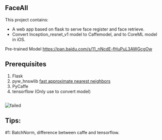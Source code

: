 ## FaceAll
This project contains:
* A web app based on flask to serve face register and face retrieve.
* Convert Inception_resnet_v1 model to Caffemodel, and to CoreML model in iOS.

Pre-trained Model <caffemodel>
https://pan.baidu.com/s/11_nNcdE-fHuPuL3AWGcgOw

## Prerequisites
1. Flask
2. pyw_hnswlib [fast approximate nearest neighbors](https://github.com/nmslib/hnswlib)
3. PyCaffe
4. tensorflow (Only use to convert model)

## 
![failed](https://github.com/taylorlu/FaceAll/blob/master/web.png)

## Tips:

#1: BatchNorm, difference between caffe and tensorflow.

